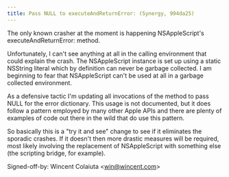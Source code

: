 ```yaml
---
title: Pass NULL to executeAndReturnError: (Synergy, 994da25)
---
```


The only known crasher at the moment is happening NSAppleScript's executeAndReturnError: method.

Unfortunately, I can't see anything at all in the calling environment that could explain the crash. The NSAppleScript instance is set up using a static NSString literal which by definition can never be garbage collected. I am beginning to fear that NSAppleScript can't be used at all in a garbage collected environment.

As a defensive tactic I'm updating all invocations of the method to pass NULL for the error dictionary. This usage is not documented, but it does follow a pattern employed by many other Apple APIs and there are plenty of examples of code out there in the wild that do use this pattern.

So basically this is a "try it and see" change to see if it eliminates the sporadic crashes. If it doesn't then more drastic measures will be required, most likely involving the replacement of NSAppleScript with something else (the scripting bridge, for example).

Signed-off-by: Wincent Colaiuta &lt;win@wincent.com&gt;
